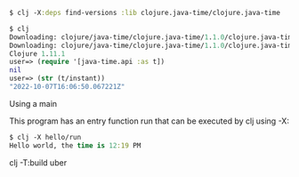
```clojure
$ clj -X:deps find-versions :lib clojure.java-time/clojure.java-time

$ clj
Downloading: clojure/java-time/clojure.java-time/1.1.0/clojure.java-time-1.1.0.pom from clojars
Downloading: clojure/java-time/clojure.java-time/1.1.0/clojure.java-time-1.1.0.jar from clojars
Clojure 1.11.1
user=> (require '[java-time.api :as t])
nil
user=> (str (t/instant))
"2022-10-07T16:06:50.067221Z"
```

Using a main

This program has an entry function run that can be executed by clj using -X:

```clojure
$ clj -X hello/run
Hello world, the time is 12:19 PM
```


clj -T:build uber